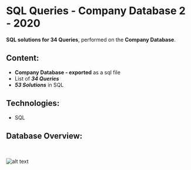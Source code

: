 # SQL Queries - Company Database 2 - 2020

**SQL solutions for 34 Queries**, performed on the **Company Database**.

## Content:
- **Company Database - exported** as a sql file
- List of ***34 Queries***
- ***53 Solutions*** in SQL

## Technologies:
- SQL

## Database Overview:
<br/>

![alt text](https://github.com/panaitescu-paul/SQL-Queries-Company-Database-2-2020/blob/master/screenshots/s1.png)
